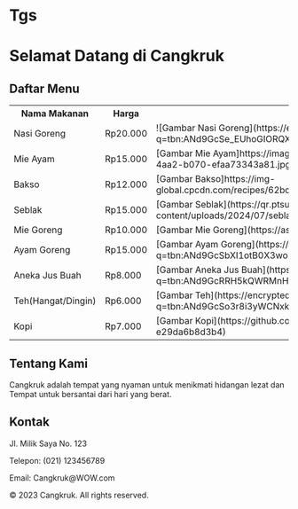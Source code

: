 # Tgs
<!DOCTYPE html>
<html>
<head>
</head>
<body>
    <h1>Selamat Datang di Cangkruk</h1>
    <h2>Daftar Menu</h2>
   <table>
  <tr>
    <th>Nama Makanan</th>
    <th>Harga</th>
    <th>Contoh Makanan</th>
  </tr>
  <tr>
    <td>Nasi Goreng</td>
    <td>Rp20.000</td>
    <td>![Gambar Nasi Goreng](https://encrypted-tbn0.gstatic.com/images?q=tbn:ANd9GcSe_EUhoGIORQXNl5IpWvZAiZQzKPWMjpp_czPq0Xc40cgZWBdsffaF6kIR&s=10)</td>
  </tr>
  <tr>
    <td>Mie Ayam</td>
    <td>Rp15.000</td>
    <td>[Gambar Mie Ayam]https://images.tokopedia.net/img/JFrBQq/2022/8/15/06fce354-78b3-4aa2-b070-efaa73343a81.jpg</td>
  </tr>
  <tr>
    <td>Bakso</td>
    <td>Rp12.000</td>
    <td>[Gambar Bakso]https://img-global.cpcdn.com/recipes/62bc0149e02866d8/1200x630cq70/photo.jpg</td>
  </tr>
  <tr>
    <td>Seblak</td>
    <td>Rp15.000</td>
    <td>[Gambar Seblak](https://qr.ptsuparmatbk.com/blog/wp-content/uploads/2024/07/seblak.webp)</td>
  </tr>
  <tr>
    <td>Mie Goreng</td>
    <td>Rp10.000</td>
    <td>[Gambar Mie Goreng](https://aslimasako.com/storage/post/new-title-29022024-100423.jpg)</td>
  </tr>
  <tr>
    <td>Ayam Goreng</td>
    <td>Rp15.000</td>
    <td>[Gambar Ayam Goreng](https://encrypted-tbn0.gstatic.com/images?q=tbn:ANd9GcSbXI1otB0X3woKj0nlaR2pILjniRFcBp-7cg&s)</td>
  </tr>
  <tr>
    <td>Aneka Jus Buah</td>
    <td>Rp8.000</td>
    <td>[Gambar Aneka Jus Buah](https://encrypted-tbn0.gstatic.com/images?q=tbn:ANd9GcRRH5kQWRMnHaEMYf6VfzXf0OgHLlA1zaHs-g&s)</td>
  </tr>
  <tr>
    <td>Teh(Hangat/Dingin)</td>
    <td>Rp6.000</td>
    <td>[Gambar Teh](https://encrypted-tbn0.gstatic.com/images?q=tbn:ANd9GcSo3r8i3yWCNxk8Jq3_BqYEi16sw5ZWoodQcw&s)</td>
  </tr>
  <tr>
    <td>Kopi</td>
    <td>Rp7.000</td>
    <td>[Gambar Kopi](https://github.com/user-attachments/assets/2e732855-c8a2-4d14-977e-e29da6b8d3b4)
</td>
  </tr>
</table>
    <h2>Tentang Kami</h2>
    <p>Cangkruk adalah tempat yang nyaman untuk menikmati hidangan lezat dan Tempat untuk bersantai dari hari yang berat.</p>
    <h2>Kontak</h2>
    <p>Jl. Milik Saya No. 123</p>
    <p>Telepon: (021) 123456789</p>
    <p>Email: Cangkruk@WOW.com</p>
    <footer>
        <p>&copy; 2023 Cangkruk. All rights reserved.</p>
    </footer>
</body>
</html>
